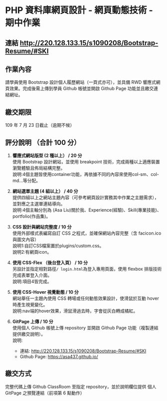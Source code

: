 # PHP 資料庫網頁設計 - 網頁動態技術 - 期中作業

## 連結  http://220.128.133.15/s1090208/Bootstrap-Resume/#SKI

## 作業內容
請學員使⽤ Bootstrap 設計個人履歷網站（一頁式亦可），並具備 RWD 響應式網頁效果。完成後需上傳到學員 Github 帳號並開啟 Github Page 功能並且繳交連結網址。

##	繳交期限
109 年 7 ⽉ 23 日截止（逾期不候）

##	評分說明 （合計 100 分）
1. **響應式網站版型 (2 種以上） / 20 分**
<br>使用 Bootstrap 設計網站，並使用 breakpoint 技術，完成兩種以上適應裝置瀏覽體驗且佈局結構完整。
<br>說明:4個主題皆使用container功能，再依據不同的內容來使用col-sm、col-md...等分配。

2. **網站選單主題 (4 組以上） / 40 分**
<br>提供四組以上之網站主題內容（可參考網頁設計實務其中作業之主題需求），並對應之主選單連結導向。
<br>說明:4個主軸分別為 (Asa Liu)關於我、Experience(經驗)、Skill(專業技能)、portfolio(作品集)。
  

1. **CSS 設計與網站完整度 / 10 分**
<br>使用外部樣式表編寫自訂 CSS 之程式，並確保網站內容完整（含 facicon.ico 與圖文內容）
<br>說明1:自訂CSS檔案置於plugins/custom.css。
<br>說明2:有網頁icon。

4. **使用 CSS-Flex （後台登入頁） / 10 分**
<br>另設計並指定相對路徑`/ login.html`為登入專用頁面，使用 flexbox 排版技術完成表單登入介面。
<br>說明:項目4皆完成。

5. **使用 CSS-Hover 視覺動態 / 10 分**
<br>網站舉任一主題內使用 CSS 轉場或任何動態效果設計，使滑鼠於互動 hover 時產生視覺變化。
<br>說明:nav端的hover效果，滑鼠滑過去時，字會從灰白轉成橘紅。

6. **GitPage 上傳 / 10 分**
<br>使用個人 Github 帳號上傳 repository 並開啟 Github Page 功能（複製連結提供繳交說明）。
<br>說明: 
   * 連結: http://220.128.133.15/s1090208/Bootstrap-Resume/#SKI
   * Github Page:  https://asa437.github.io/


## 繳交方式
完整代碼上傳 Github ClassRoom 至指定 repository，並於說明欄位提供 個人 GitPage 之預覽連結（前項第 6 點動作）
